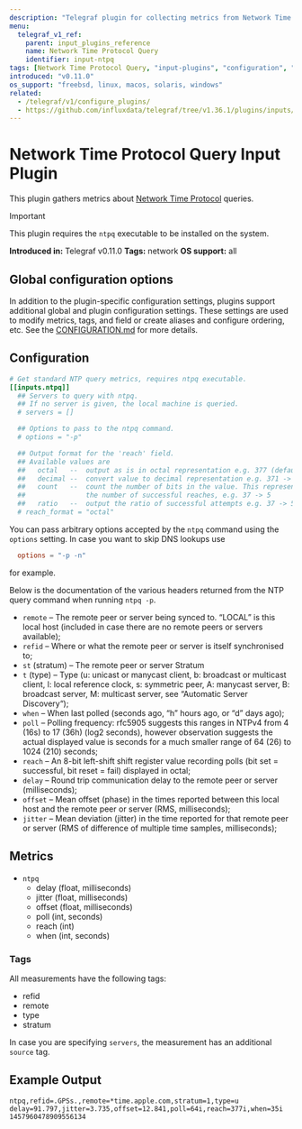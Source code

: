 ```yaml
---
description: "Telegraf plugin for collecting metrics from Network Time Protocol Query"
menu:
  telegraf_v1_ref:
    parent: input_plugins_reference
    name: Network Time Protocol Query
    identifier: input-ntpq
tags: [Network Time Protocol Query, "input-plugins", "configuration", "network"]
introduced: "v0.11.0"
os_support: "freebsd, linux, macos, solaris, windows"
related:
  - /telegraf/v1/configure_plugins/
  - https://github.com/influxdata/telegraf/tree/v1.36.1/plugins/inputs/ntpq/README.md, Network Time Protocol Query Plugin Source
---
```


# Network Time Protocol Query Input Plugin

This plugin gathers metrics about [Network Time Protocol](https://ntp.org/) queries.

> [!IMPORTANT]
> This plugin requires the `ntpq` executable to be installed on the system.

**Introduced in:** Telegraf v0.11.0
**Tags:** network
**OS support:** all

[ntp]: https://ntp.org/

## Global configuration options <!-- @/docs/includes/plugin_config.md -->

In addition to the plugin-specific configuration settings, plugins support
additional global and plugin configuration settings. These settings are used to
modify metrics, tags, and field or create aliases and configure ordering, etc.
See the [CONFIGURATION.md](/telegraf/v1/configuration/#plugins) for more details.

[CONFIGURATION.md]: ../../../docs/CONFIGURATION.md#plugins

## Configuration

```toml @sample.conf
# Get standard NTP query metrics, requires ntpq executable.
[[inputs.ntpq]]
  ## Servers to query with ntpq.
  ## If no server is given, the local machine is queried.
  # servers = []

  ## Options to pass to the ntpq command.
  # options = "-p"

  ## Output format for the 'reach' field.
  ## Available values are
  ##   octal   --  output as is in octal representation e.g. 377 (default)
  ##   decimal --  convert value to decimal representation e.g. 371 -> 249
  ##   count   --  count the number of bits in the value. This represents
  ##               the number of successful reaches, e.g. 37 -> 5
  ##   ratio   --  output the ratio of successful attempts e.g. 37 -> 5/8 = 0.625
  # reach_format = "octal"
```

You can pass arbitrary options accepted by the `ntpq` command using the
`options` setting. In case you want to skip DNS lookups use

```toml
  options = "-p -n"
```

for example.

Below is the documentation of the various headers returned from the NTP query
command when running `ntpq -p`.

- `remote` – The remote peer or server being synced to. “LOCAL” is this local
    host (included in case there are no remote peers or servers available);
- `refid` – Where or what the remote peer or server is itself synchronised to;
- `st` (stratum) – The remote peer or server Stratum
- `t` (type) – Type (u: unicast or manycast client, b: broadcast or multicast
    client, l: local reference clock, s: symmetric peer, A: manycast server,
    B: broadcast server, M: multicast server, see “Automatic Server Discovery“);
- `when` – When last polled (seconds ago, “h” hours ago, or “d” days ago);
- `poll` – Polling frequency: rfc5905 suggests this ranges in NTPv4 from 4 (16s)
    to 17 (36h) (log2 seconds), however observation suggests the actual
    displayed value is seconds for a much smaller range of 64 (26) to 1024
    (210) seconds;
- `reach` – An 8-bit left-shift shift register value recording polls
    (bit set = successful, bit reset = fail) displayed in octal;
- `delay` – Round trip communication delay to the remote peer or server
    (milliseconds);
- `offset` – Mean offset (phase) in the times reported between this local host
    and the remote peer or server (RMS, milliseconds);
- `jitter` – Mean deviation (jitter) in the time reported for that remote peer
    or server (RMS of difference of multiple time samples, milliseconds);

## Metrics

- `ntpq`
  - delay (float, milliseconds)
  - jitter (float, milliseconds)
  - offset (float, milliseconds)
  - poll (int, seconds)
  - reach (int)
  - when (int, seconds)

### Tags

All measurements have the following tags:

- refid
- remote
- type
- stratum

In case you are specifying `servers`, the measurement has an
additional `source` tag.

## Example Output

```text
ntpq,refid=.GPSs.,remote=*time.apple.com,stratum=1,type=u delay=91.797,jitter=3.735,offset=12.841,poll=64i,reach=377i,when=35i 1457960478909556134
```
